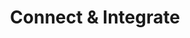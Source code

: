 ---
# metadata # 
title: Connect & Integrate
description: Integrate with popular tools such as JupyterLab. 
date: 
# taxonomy #
tags: 
series:
seriesPart:
weight: 8
--- 